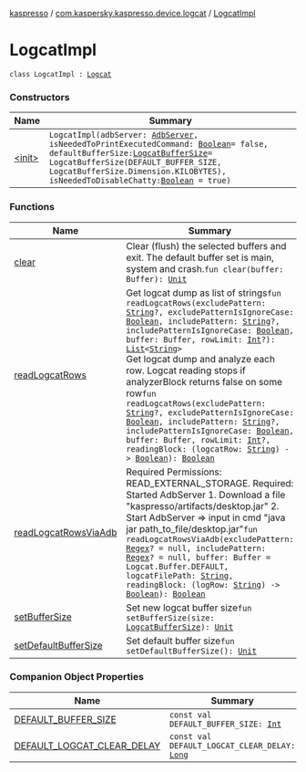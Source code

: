 [kaspresso](../../index.md) / [com.kaspersky.kaspresso.device.logcat](../index.md) / [LogcatImpl](./index.md)

# LogcatImpl

`class LogcatImpl : `[`Logcat`](../-logcat/index.md)

### Constructors

| Name | Summary |
|---|---|
| [&lt;init&gt;](-init-.md) | `LogcatImpl(adbServer: `[`AdbServer`](../../com.kaspersky.kaspresso.device.server/-adb-server/index.md)`, isNeededToPrintExecutedCommand: `[`Boolean`](https://kotlinlang.org/api/latest/jvm/stdlib/kotlin/-boolean/index.html)` = false, defaultBufferSize: `[`LogcatBufferSize`](../-logcat-buffer-size/index.md)` = LogcatBufferSize(DEFAULT_BUFFER_SIZE, LogcatBufferSize.Dimension.KILOBYTES), isNeededToDisableChatty: `[`Boolean`](https://kotlinlang.org/api/latest/jvm/stdlib/kotlin/-boolean/index.html)` = true)` |

### Functions

| Name | Summary |
|---|---|
| [clear](clear.md) | Clear (flush) the selected buffers and exit. The default buffer set is main, system and crash.`fun clear(buffer: Buffer): `[`Unit`](https://kotlinlang.org/api/latest/jvm/stdlib/kotlin/-unit/index.html) |
| [readLogcatRows](read-logcat-rows.md) | Get logcat dump as list of strings`fun readLogcatRows(excludePattern: `[`String`](https://kotlinlang.org/api/latest/jvm/stdlib/kotlin/-string/index.html)`?, excludePatternIsIgnoreCase: `[`Boolean`](https://kotlinlang.org/api/latest/jvm/stdlib/kotlin/-boolean/index.html)`, includePattern: `[`String`](https://kotlinlang.org/api/latest/jvm/stdlib/kotlin/-string/index.html)`?, includePatternIsIgnoreCase: `[`Boolean`](https://kotlinlang.org/api/latest/jvm/stdlib/kotlin/-boolean/index.html)`, buffer: Buffer, rowLimit: `[`Int`](https://kotlinlang.org/api/latest/jvm/stdlib/kotlin/-int/index.html)`?): `[`List`](https://kotlinlang.org/api/latest/jvm/stdlib/kotlin.collections/-list/index.html)`<`[`String`](https://kotlinlang.org/api/latest/jvm/stdlib/kotlin/-string/index.html)`>`<br>Get logcat dump and analyze each row. Logcat reading stops if analyzerBlock returns false on some row`fun readLogcatRows(excludePattern: `[`String`](https://kotlinlang.org/api/latest/jvm/stdlib/kotlin/-string/index.html)`?, excludePatternIsIgnoreCase: `[`Boolean`](https://kotlinlang.org/api/latest/jvm/stdlib/kotlin/-boolean/index.html)`, includePattern: `[`String`](https://kotlinlang.org/api/latest/jvm/stdlib/kotlin/-string/index.html)`?, includePatternIsIgnoreCase: `[`Boolean`](https://kotlinlang.org/api/latest/jvm/stdlib/kotlin/-boolean/index.html)`, buffer: Buffer, rowLimit: `[`Int`](https://kotlinlang.org/api/latest/jvm/stdlib/kotlin/-int/index.html)`?, readingBlock: (logcatRow: `[`String`](https://kotlinlang.org/api/latest/jvm/stdlib/kotlin/-string/index.html)`) -> `[`Boolean`](https://kotlinlang.org/api/latest/jvm/stdlib/kotlin/-boolean/index.html)`): `[`Boolean`](https://kotlinlang.org/api/latest/jvm/stdlib/kotlin/-boolean/index.html) |
| [readLogcatRowsViaAdb](read-logcat-rows-via-adb.md) | Required Permissions: READ_EXTERNAL_STORAGE. Required: Started AdbServer     1. Download a file "kaspresso/artifacts/desktop.jar"     2. Start AdbServer =&gt; input in cmd "java jar path_to_file/desktop.jar"`fun readLogcatRowsViaAdb(excludePattern: `[`Regex`](https://kotlinlang.org/api/latest/jvm/stdlib/kotlin.text/-regex/index.html)`? = null, includePattern: `[`Regex`](https://kotlinlang.org/api/latest/jvm/stdlib/kotlin.text/-regex/index.html)`? = null, buffer: Buffer = Logcat.Buffer.DEFAULT, logcatFilePath: `[`String`](https://kotlinlang.org/api/latest/jvm/stdlib/kotlin/-string/index.html)`, readingBlock: (logRow: `[`String`](https://kotlinlang.org/api/latest/jvm/stdlib/kotlin/-string/index.html)`) -> `[`Boolean`](https://kotlinlang.org/api/latest/jvm/stdlib/kotlin/-boolean/index.html)`): `[`Boolean`](https://kotlinlang.org/api/latest/jvm/stdlib/kotlin/-boolean/index.html) |
| [setBufferSize](set-buffer-size.md) | Set new logcat buffer size`fun setBufferSize(size: `[`LogcatBufferSize`](../-logcat-buffer-size/index.md)`): `[`Unit`](https://kotlinlang.org/api/latest/jvm/stdlib/kotlin/-unit/index.html) |
| [setDefaultBufferSize](set-default-buffer-size.md) | Set default buffer size`fun setDefaultBufferSize(): `[`Unit`](https://kotlinlang.org/api/latest/jvm/stdlib/kotlin/-unit/index.html) |

### Companion Object Properties

| Name | Summary |
|---|---|
| [DEFAULT_BUFFER_SIZE](-d-e-f-a-u-l-t_-b-u-f-f-e-r_-s-i-z-e.md) | `const val DEFAULT_BUFFER_SIZE: `[`Int`](https://kotlinlang.org/api/latest/jvm/stdlib/kotlin/-int/index.html) |
| [DEFAULT_LOGCAT_CLEAR_DELAY](-d-e-f-a-u-l-t_-l-o-g-c-a-t_-c-l-e-a-r_-d-e-l-a-y.md) | `const val DEFAULT_LOGCAT_CLEAR_DELAY: `[`Long`](https://kotlinlang.org/api/latest/jvm/stdlib/kotlin/-long/index.html) |
